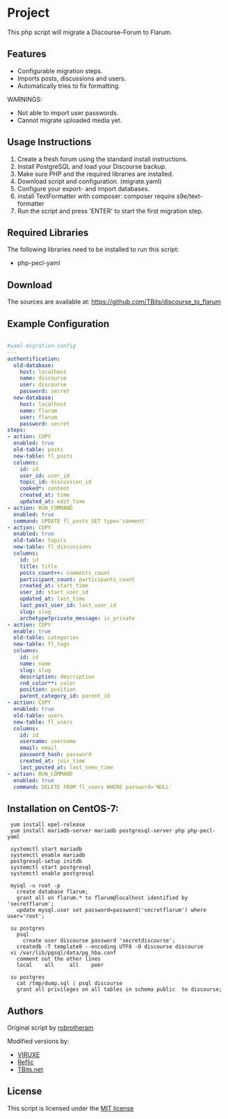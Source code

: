 # Project

This php script will migrate a Discourse-Forum to Flarum.

## Features

- Configurable migration steps.
- Imports posts, discussions and users.
- Automatically tries to fix formatting.

WARNINGS:
- Not able to import user passwords.
- Cannot migrate uploaded media yet.

## Usage Instructions

1. Create a fresh forum using the standard install instructions.
2. Install PostgreSQL and load your Discourse backup.
3. Make sure PHP and the required libraries are installed.
4. Download script and configuration. (migrate.yaml)
5. Configure your export- and import databases.
6. install TextFormatter with composer: composer require s9e/text-formatter
7. Run the script and press 'ENTER' to start the first migration step.

## Required Libraries

The following libraries need to be installed to run this script:
- php-pecl-yaml

## Download

The sources are available at: https://github.com/TBits/discourse_to_flarum

## Example Configuration

```yaml

#yaml-migration-config
---
authentification:
  old-database:
    host: localhost
    name: discourse
    user: discourse
    password: secret
  new-database:
    host: localhost
    name: flarum
    user: flarum
    password: secret
steps:
- action: COPY
  enabled: true
  old-table: posts
  new-table: fl_posts
  columns:
    id: id
    user_id: user_id
    topic_id: discussion_id
    cooked*: content
    created_at: time
    updated_at: edit_time
- action: RUN_COMMAND
  enabled: true
  command: UPDATE fl_posts SET type='comment'
- action: COPY
  enabled: true
  old-table: topics
  new-table: fl_discussions
  columns:
    id: id
    title: title
    posts_count++: comments_count
    participant_count: participants_count
    created_at: start_time
    user_id: start_user_id
    updated_at: last_time
    last_post_user_id: last_user_id
    slug: slug
    archetype?private_message: is_private
- action: COPY
  enable: true
  old-table: categories
  new-table: fl_tags
  columns:
    id: id
    name: name
    slug: slug
    description: description
    rnd_color**: color
    position: position
    parent_category_id: parent_id
- action: COPY
  enabled: true
  old-table: users
  new-table: fl_users
  columns:
    id: id
    username: username
    email: email
    password_hash: password
    created_at: join_time
    last_posted_at: last_seen_time
- action: RUN_COMMAND
  enabled: true
  command: DELETE FROM fl_users WHERE password='NULL'

```

## Installation on CentOS-7:

```
 yum install epel-release
 yum install mariadb-server mariadb postgresql-server php php-pecl-yaml

 systemctl start mariadb
 systemctl enable mariadb
 postgresql-setup initdb
 systemctl start postgresql
 systemctl enable postgresql

 mysql -u root -p
   create database flarum;
   grant all on flarum.* to flarum@localhost identified by 'secretflarum';
   update mysql.user set password=password('secretflarum') where user='root';
 
 su postgres
   psql 
     create user discourse password 'secretdiscourse';
   createdb -T template0 --encoding UTF8 -O discourse discourse
 vi /var/lib/pgsql/data/pg_hba.conf
   comment out the other lines
   local    all     all    peer
 
 su postgres
   cat /tmp/dump.sql | psql discourse
   grant all privileges on all tables in schema public  to discourse;
```

## Authors

Original script by [robrotheram](https://github.com/robrotheram/phpbb_to_flarum)

Modified versions by:
- [VIRUXE](https://github.com/viruxe/phpbb_to_flarum)
- [Reflic](https://github.com/Reflic/phpbb_to_flarum)
- [TBits.net](https://github.com/TBits)

## License

This script is licensed under the [MIT license](LICENSE)

